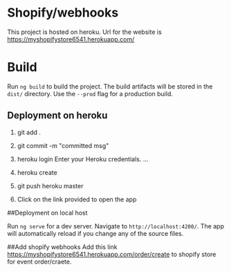# Shopify/webhooks

This project is hosted on heroku. Url for the website is  https://myshopifystore6541.herokuapp.com/


# Build

Run `ng build` to build the project. The build artifacts will be stored in the `dist/` directory. Use the `--prod` flag for a production build.

## Deployment on heroku

1. git add .

2. git commit -m "committed msg"

3. heroku login
    Enter your Heroku credentials.
    ...
4. heroku create

5. git push heroku master

6. Click on the link provided to open the app


##Deployment on local host


Run `ng serve` for a dev server. Navigate to `http://localhost:4200/`. The app will automatically reload if you change any of the source files.



##Add shopify webhooks
Add this link https://myshopifystore6541.herokuapp.com/order/create to shopify store for event order/craete.	
